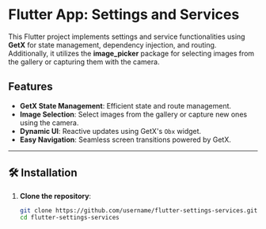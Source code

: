 # Flutter App: Settings and Services

This Flutter project implements settings and service functionalities using **GetX** for state management, dependency injection, and routing. Additionally, it utilizes the **image_picker** package for selecting images from the gallery or capturing them with the camera.

## Features

- **GetX State Management**: Efficient state and route management.
- **Image Selection**: Select images from the gallery or capture new ones using the camera.
- **Dynamic UI**: Reactive updates using GetX's `Obx` widget.
- **Easy Navigation**: Seamless screen transitions powered by GetX.

---

## 🛠️ Installation

1. **Clone the repository**:
   ```bash
   git clone https://github.com/username/flutter-settings-services.git
   cd flutter-settings-services
